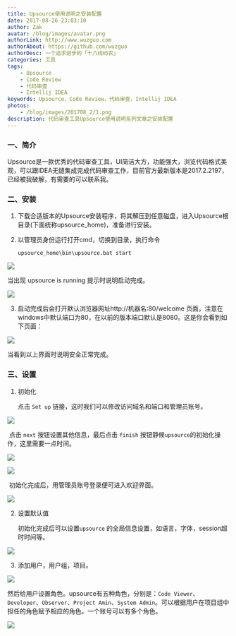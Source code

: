 ```yaml
---
title: Upsource使用说明之安装配置
date: 2017-08-26 23:03:10 
author: Zak
avatar: /blog/images/avatar.png
authorLink: http://www.wuzguo.com
authorAbout: https://github.com/wuzguo
authorDesc: 一个追求进步的「十八线码农」
categories: 工具
tags: 
	- Upsource
	- Code Review
	- 代码审查
	- Intellij IDEA
keywords: Upsource，Code Review，代码审查，Intellij IDEA
photos:
	- /blog/images/201708_2/1.png
description: 代码审查工具Upsource使用说明系列文章之安装配置
---
```



### 一、简介

Upsource是一款优秀的代码审查工具，UI简洁大方，功能强大，浏览代码格式美观，可以跟IDEA无缝集成完成代码审查工作，目前官方最新版本是2017.2.2197，已经被我破解，有需要的可以联系我。

### 二、安装

1. 下载合适版本的Upsource安装程序，将其解压到任意磁盘，进入Upsource根目录(下面统称upsource_home)，准备进行安装。

2. 以管理员身份运行打开cmd，切换到目录，执行命令

   ```shell
   upsource_home\bin\upsource.bat start
   ```


![](/images/201708_2/1.png)

当出现 upsource is running 提示时说明启动完成。

![](/images/201708_2/2.png)

3. 启动完成后会打开默认浏览器网址http://机器名:80/welcome 页面，注意在windows中默认端口为80，在以前的版本端口默认是8080。这是你会看到如下页面：

![](/images/201708_2/3.png)

当看到以上界面时说明安全正常完成。



### 三、设置

1. 初始化

   点击 `Set up` 链接，这时我们可以修改访问域名和端口和管理员账号。

![](/images/201708_2/4.png)

​	点击 `next` 按钮设置其他信息，最后点击 `finish` 按钮静候`upsource`的初始化操作，这里需要一点时间。

![](/images/201708_2/5.png)

![](/images/201708_2/12.png)

​	初始化完成后，用管理员账号登录便可进入欢迎界面。

![](/images/201708_2/13.png)

2. 设置默认值

   初始化完成后可以设置`upsource` 的全局信息设置，如语言，字体，session超时时间等。

![](/images/201708_2/15.png)

3. 添加用户，用户组，项目。

![](/images/201708_2/16.png)

然后给用户设置角色。upsource有五种角色，分别是：`Code Viewer`、`Developer`、`Observer`、`Project Amin`、`System Admin`。可以根据用户在项目组中担任的角色赋予相应的角色。一个账号可以有多个角色。

![](/images/201708_2/17.png)


